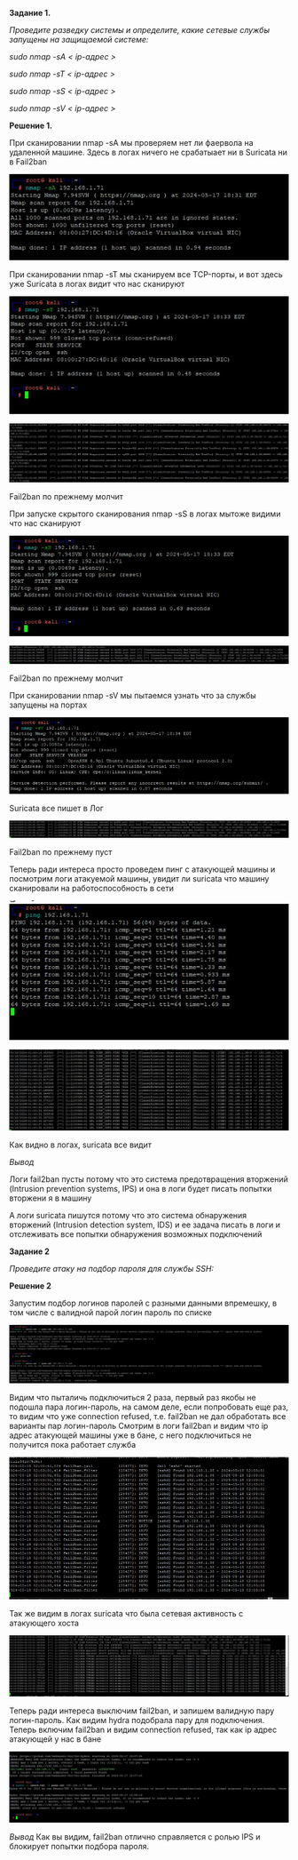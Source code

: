 **Задание 1.**

*Проведите разведку системы и определите, какие сетевые службы запущены на защищаемой системе:*

*sudo nmap -sA < ip-адрес >*

*sudo nmap -sT < ip-адрес >*

*sudo nmap -sS < ip-адрес >*

*sudo nmap -sV < ip-адрес >*

**Решение 1.**

При сканировании nmap -sA мы проверяем нет ли фаервола на удаленной машине.
Здесь в логах ничего не срабатыает ни в Suricata ни в Fail2ban

![alt text](https://github.com/mezhibo/Defender-network/blob/dd2c638d5d0019f7a2e861aaa13a8eac9123b5bc/IMG/11.jpg)



При сканировании nmap -sT мы сканируем все TCP-порты, и вот здесь уже Suricata в логах видит что нас сканируют

![alt text](https://github.com/mezhibo/Defender-network/blob/dd2c638d5d0019f7a2e861aaa13a8eac9123b5bc/IMG/12.jpg)

![alt text](https://github.com/mezhibo/Defender-network/blob/dd2c638d5d0019f7a2e861aaa13a8eac9123b5bc/IMG/1.jpg)

Fail2ban по прежнему молчит


При запуске скрытого сканирования nmap -sS в логах мытоже видими что нас сканируют

![alt text](https://github.com/mezhibo/Defender-network/blob/dd2c638d5d0019f7a2e861aaa13a8eac9123b5bc/IMG/13.jpg)

![alt text](https://github.com/mezhibo/Defender-network/blob/dd2c638d5d0019f7a2e861aaa13a8eac9123b5bc/IMG/2.jpg)

Fail2ban по прежнему молчит



При сканировании nmap -sV мы пытаемся узнать что за службы запущены на портах

![alt text](https://github.com/mezhibo/Defender-network/blob/dd2c638d5d0019f7a2e861aaa13a8eac9123b5bc/IMG/14.jpg)

Suricata все пишет в Лог

![alt text](https://github.com/mezhibo/Defender-network/blob/dd2c638d5d0019f7a2e861aaa13a8eac9123b5bc/IMG/3.jpg)

Fail2ban по прежнему пуст


Теперь ради интереса просто проведем пинг с атакующей машины и посмотрим логи атакуемой машины, увидит ли suricata что машину сканировали на работоспособность в сети 

![alt text](https://github.com/mezhibo/Defender-network/blob/dd2c638d5d0019f7a2e861aaa13a8eac9123b5bc/IMG/15.jpg)

![alt text](https://github.com/mezhibo/Defender-network/blob/dd2c638d5d0019f7a2e861aaa13a8eac9123b5bc/IMG/4.jpg)

Как видно в логах, suricata все видит




*Вывод*

Логи fail2ban пусты потому что это система предотвращения вторжений (Intrusion prevention systems, IPS) и
она в логи будет писать попытки вторжени я в машину

А логи suricata пишутся потому что это система обнаружения вторжений (Intrusion detection system, IDS) и
ее задача писать в логи и отслеживать все попытки обнаружения возможных подключений




**Задание 2**

*Проведите атаку на подбор пароля для службы SSH:*


**Решение 2**


Запустим подбор логинов паролей с разными данными впремешку, в том числе с валидной парой логин пароль по списке

![alt text](https://github.com/mezhibo/Defender-network/blob/239a1162b10f4fb79607c99875a414b65532c5dd/IMG/31.jpg)

Видим что пыталичь подключиться 2 раза, первый раз якобы не подошла пара логин-пароль, на самом деле, если попробовать еще раз, то
видим что уже connection refused, т.е. fail2ban не дал обработать все варианты пар логин-пароль
Смотрим в логи fail2ban и видим что ip адрес атакующей машины уже в бане, с него подключиться не получится пока работает служба

![alt text](https://github.com/mezhibo/Defender-network/blob/239a1162b10f4fb79607c99875a414b65532c5dd/IMG/33.jpg)

Так же видим в логах suricata что была сетевая активность с атакующего хоста

![alt text](https://github.com/mezhibo/Defender-network/blob/239a1162b10f4fb79607c99875a414b65532c5dd/IMG/32.jpg)



Теперь ради интереса выключим fail2ban, и запишем валидную пару логин-пароль.
Как видим hydra подобрала пару для подключения.
Теперь включим fail2ban и видим connection refused, так как ip адрес атакующей у нас в бане

![alt text](https://github.com/mezhibo/Defender-network/blob/239a1162b10f4fb79607c99875a414b65532c5dd/IMG/34.jpg)

*Вывод*
Как вы видим, fail2ban отлично справляется с ролью IPS и блокирует попытки подбора пароля.









